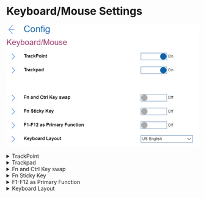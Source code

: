 # Keyboard/Mouse Settings #
![](./img/keyboardmouse.png)

<details><summary>TrackPoint</summary>
One of 2 possible states:

1.	Off - Built-in Track point is disabled.
2.	**On** - Built-in TrackPoint is enabled. Default. 

| WMI Setting name | Values | SVP Req'd | AMD/Intel |
|:---|:---|:---|:---|
| TrackPoint | Enable, Disable (on AMD-based machine) <br> Disable, Automatic (on Intel-based machine)| No | Both |

</details>

<details><summary>Trackpad</summary>
One of 2 possible states:

1.	Off - Built-in Trackpad is disabled.
2.	**On** - Built-in Trackpad is enabled. Default.

| WMI Setting name | Values | SVP Req'd | AMD/Intel |
|:---|:---|:---|:---|
| TouchPad | Disable, Enable (on AMD-based machi <br> Disable, Automatic (on Intel-based machine)| No | Both |
</details>

<details><summary>Fn and Ctrl Key swap</summary>
One of 2 possible states:

1.	**Off** - Fn key and Ctrl key behaviour is as printed on the keyboard. Default.
2.	On - Fn key works as Ctrl key. Ctrl key works as Fn key. Note. Bottom-Left key will wake the system from sleep state.

| WMI Setting name | Values | SVP Req'd | AMD/Intel |
|:---|:---|:---|:---|
| FnCtrlKeySwap | Disable, Enable | No | Both |
</details>

<details><summary>Fn Sticky Key</summary>

One of 2 possible states:

1.	**Off** - Fn key will not switch to sticky state. Default.
2.	On - User can press Fn key to keep it in a pressed condition, then press the desired function key. The action is equivalent to pressing the required key and the Fn key simultaneously. When User presses the Fn key twice, the state is locked until User presses the Fn key again.

| WMI Setting name | Values | SVP Req'd | AMD/Intel |
|:---|:---|:---|:---|
| FnSticky | Disable, Enable | No | Both |
</details>

<details><summary>F1-F12 as Primary Function</summary>
One of 2 possible states:

1.	On - Executes the F1-F12 function.
2.	**Off** - Executes the special function. Default. 

Alternatively, to switch to above two options, press Fn+Esc to use FnLk (Fn Lock). LED in on when FnLk is enabled.

| WMI Setting name | Values | SVP Req'd | AMD/Intel |
|:---|:---|:---|:---|
| FnKeyAsPrimary | Disable, Enable | No | Both |
</details>

<details><summary>Keyboard Layout</summary>
Field to select keyboard layout in pre-OS environment. This configuration does not affect OS.
Possible options:

1.	**US English** - Default
2.	Canadian French Multilingual
3.	Canadian French
4.	Spanish (Latin America) 
5.	Portuguese (Brazil)
6.	Belgian
7.	Danish
8.	Spanish
9.	French
10.	German
11.	Hungarian
12.	Icelandic
13.	Italian
14.	Norwegian
15.	Portuguese
16.	Slovenian
17.	Swedish
18.	Swiss
19.	Turkish
20.	UK English
21.	Japanese
22.	Korean
23.	Traditional Chinese
24.	Turkish-F
25.	Estonian
26.	Finnish
27.	Czech

**Note**. On latest machines in BIOS added support for ASCII special characters and symbols such as @, ! ,?, etc. Those characters depend on keyboard layout and BIOS cannot know the attached keyboard, therefore users have to select keyboard layout if they replace keyboard.

| WMI Setting name | Values | SVP Req'd | AMD/Intel |
|:---|:---|:---|:---|
| KeyboardLayout | English_US, CanadianFrenchMultilingual, CanadianFrench, <br>Spanish_LA, Portuguese_BR, Belgian, Danish, <br>Spanish, French, German, Hungarian, Icelandic, <br>Italian, Norwegian, Portuguese, Slovenian, <br>Swedish, Swiss, Turkish, English_UK, Japanese,<br>Korean, TraditionalChinese, Turkish-F, Estonian, Finnish, Czech | No | Both |

</details>